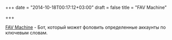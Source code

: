 +++
date = "2014-10-18T00:17:12+03:00"
draft = false
title = "FAV Machine"

+++

<p><a href="https://github.com/bernatfp/favmachine">FAV Machine</a>&nbsp;- Бот, который может фоловить определенные аккаунты по ключевым словам.</p>

